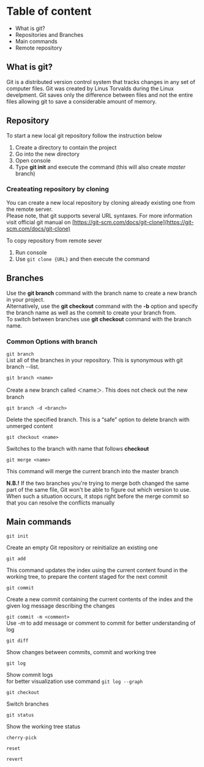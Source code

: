 # Table of content
* What is git?
* Repositories and Branches
* Main commands
* Remote repository

## What is git?
Git is a distributed version control system that tracks changes in any set of computer files. Git was created by Linus Torvalds during the Linux develpment. Git saves only the difference between files and not the entire files allowing git to save a considerable amount of memory.

## Repository
To start a new local git repository follow the instruction below
1. Create a directory to contain the project
2. Go into the new directory
3. Open console
4. Type **git init** and execute the command (this will also create _master_ branch)

### Createating repository by cloning  
You can create a new local repository by cloning already existing one from the remote server.  
Please note, that git supports several URL syntaxes. For more information visit official git manual on [https://git-scm.com/docs/git-clone](https://git-scm.com/docs/git-clone)

To copy repository from remote sever  
1. Run console
2. Use `git clone {URL}` and then execute the command

## Branches

Use the **git branch** command with the branch name to create a new branch in your project.   
Alternatively, use the **git checkout** command with the __-b__ option and specify the branch name as well as the commit to create your branch from.  
To switch between branches use **git checkout** command with the branch name.

### Common Options with branch
`git branch`   
 List all of the branches in your repository. This is synonymous with git branch --list.  
  
`git branch <name>` 
  
  Create a new branch called ＜name＞. This does not check out the new branch  

`git branch -d <branch>`    
   
   Delete the specified branch. This is a “safe” option to delete branch with unmerged content  

`git checkout <name>`  

 Switches to the branch with name that follows __checkout__  

`git merge <name>`  

 This command will merge the current branch into the master branch  

 **N.B.!** If the two branches you're trying to merge both changed the same part of the same file, Git won't be able to figure out which version to use. When such a situation occurs, it stops right before the merge commit so that you can resolve the conflicts manually
 
## Main commands
`git init`  

Create an empty Git repository or reinitialize an existing one

`git add` 

This command updates the index using the current content found in the working tree, to prepare the content staged for the next commit

`git commit`  

Create a new commit containing the current contents of the index and the given log message describing the changes  

`git commit -m <comment>`  
Use _-m_ to add message or comment to commit for better understanding of log


`git diff`

Show changes between commits, commit and working tree  

`git log`  

Show commit logs  
for better visualization use command `git log --graph`  

`git checkout`

Switch branches  

`git status`  

Show the working tree status

`cherry-pick`  
  
    
      
`reset`  
  
  

  
`revert`

